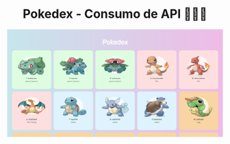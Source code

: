 <h1 align="center"> 
  Pokedex - Consumo de API 👨‍💻✨
</h1>

![img](https://github.com/Gabrielm3/pokedex/blob/master/pokedex.png)
